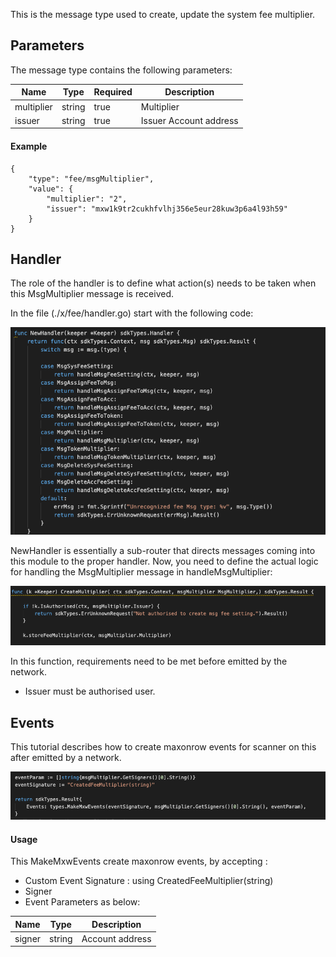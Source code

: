 This is the message type used to create, update the system fee multiplier.


## Parameters

The message type contains the following parameters:

| Name | Type | Required | Description                 |
| ---- | ---- | -------- | --------------------------- |
| multiplier | string | true   | Multiplier| | 
| issuer | string | true   | Issuer Account address| | 


#### Example

```
{
	"type": "fee/msgMultiplier",
	"value": {
		"multiplier": "2",
		"issuer": "mxw1k9tr2cukhfvlhj356e5eur28kuw3p6a4l93h59"
	}
}

```

## Handler

The role of the handler is to define what action(s) needs to be taken when this MsgMultiplier message is received.

In the file (./x/fee/handler.go) start with the following code:

![Image-1](../pic/SysFeeSetting_01.png)


NewHandler is essentially a sub-router that directs messages coming into this module to the proper handler.
Now, you need to define the actual logic for handling the MsgMultiplier message in handleMsgMultiplier:

![Image-2](../pic/Multiplier_02.png)


In this function, requirements need to be met before emitted by the network.  

* Issuer must be authorised user.


## Events
This tutorial describes how to create maxonrow events for scanner on this after emitted by a network.

![Image-1](../pic/Multiplier_03.png)  


#### Usage
This MakeMxwEvents create maxonrow events, by accepting :

* Custom Event Signature : using CreatedFeeMultiplier(string)
* Signer
* Event Parameters as below: 

| Name | Type | Description                 |
| ---- | ---- | --------------------------- |
| signer | string | Account address| | 

